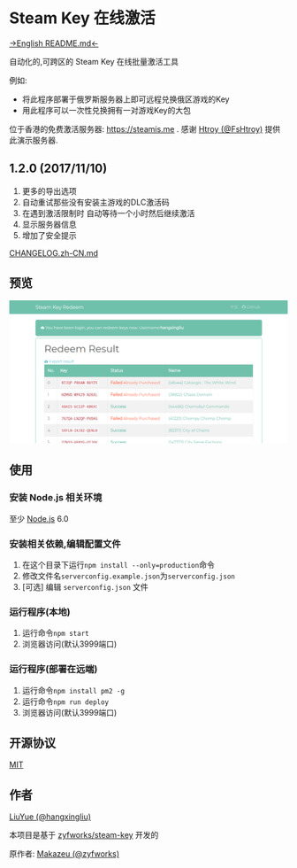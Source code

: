 # Steam Key 在线激活

[->English README.md<-](README.md)

自动化的,可跨区的 Steam Key 在线批量激活工具 

例如:

- 将此程序部署于俄罗斯服务器上即可远程兑换俄区游戏的Key
- 用此程序可以一次性兑换拥有一对游戏Key的大包

位于香港的免费激活服务器: <https://steamis.me> .
感谢 [Htroy (@FsHtroy)](https://github.com/FsHtroy) 提供此演示服务器.

## 1.2.0 (2017/11/10)

1. 更多的导出选项
2. 自动重试那些没有安装主游戏的DLC激活码
3. 在遇到激活限制时 自动等待一个小时然后继续激活
4. 显示服务器信息
5. 增加了安全提示

[CHANGELOG.zh-CN.md](CHANGELOG.zh-CN.md)

## 预览

![](screenshots/screenshot.png)

## 使用

### 安装 Node.js 相关环境

至少
[Node.js](https://nodejs.org/en/)
6.0

### 安装相关依赖,编辑配置文件

1. 在这个目录下运行`npm install --only=production`命令
2. 修改文件名`serverconfig.example.json`为`serverconfig.json`
3. [可选] 编辑 `serverconfig.json` 文件

### 运行程序(本地)

1. 运行命令`npm start`
2. 浏览器访问(默认3999端口)

### 运行程序(部署在远端)

1. 运行命令`npm install pm2 -g`
2. 运行命令`npm run deploy`
3. 浏览器访问(默认3999端口)


## 开源协议

[MIT](LICENSE)

## 作者

[LiuYue (@hangxingliu)](https://github.com/hangxingliu)

本项目是基于 [zyfworks/steam-key][ORIGINAL_REPO] 开发的

原作者: [Makazeu (@zyfworks)](https://github.com/zyfworks)


[ORIGINAL_REPO]: https://github.com/zyfworks
